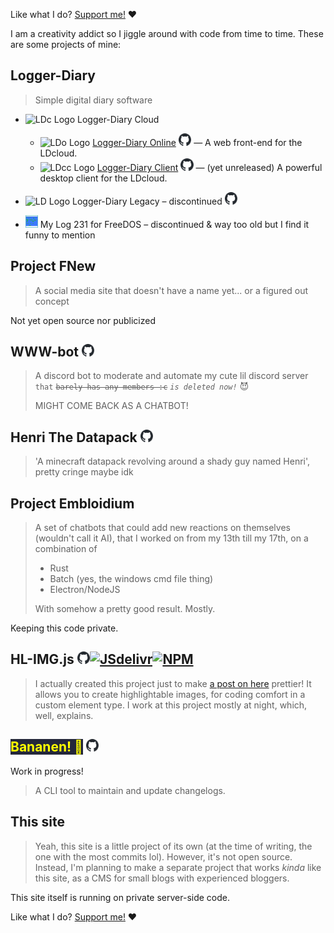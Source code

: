 Like what I do? [Support me!](/?p=support) ❤️

I am a creativity addict so I jiggle around with code from time to time. These are some projects of mine:

## Logger-Diary
<blockquote>
Simple digital diary software
</blockquote>

- <img src="https://raw.githubusercontent.com/strawmelonjuices-logger-diary/logos/main/FullTaupeRebrand2023-/cloud_512x512.png" height="20px" alt="LDc Logo"> Logger-Diary Cloud
  - <img src="https://raw.githubusercontent.com/strawmelonjuices-logger-diary/logos/main/FullTaupeRebrand2023-/online_512x512.png?height=20px" height="20px" alt="LDo Logo"> [Logger-Diary Online](https://logger-diary.strawmelonjuice.com/) <a href="https://github.com/strawmelonjuices-logger-diary/online" target="_blank"><img src="/assets/img/svg/github-mark.svg" height="20px" class="svgrecolor" alt="GitHub"></a> — A web front-end for the LDcloud.
  - <img src="https://raw.githubusercontent.com/strawmelonjuices-logger-diary/logos/main/FullTaupeRebrand2023-/cloud-client_512x512.png" height="20px" alt="LDcc Logo"> [Logger-Diary Client](https://logger-diary.strawmelonjuice.com/) <a href="https://github.com/strawmelonjuices-logger-diary/cloud-client" target="_blank"><img src="/assets/img/svg/github-mark.svg" height="20px" class="svgrecolor" alt="GitHub"></a> — (yet unreleased) A powerful desktop client for the LDcloud.
  
- <img src="https://raw.githubusercontent.com/strawmelonjuice/logger-diary.logos/main/Archived/LDLegacy_rounded_2022-2023/logo.png" height="20px" alt="LD Logo"> Logger-Diary Legacy – discontinued <a href="https://github.com/strawmelonjuice/logger-diary.legacy" target="_blank"><img src="/assets/img/svg/github-mark.svg" height="20px" class="svgrecolor" alt="GitHub"></a>
- <img src="/assets/img/2015logo.png" height="20px" alt="mylog231 logo"> My Log 231 for FreeDOS – discontinued & way too old but I find it funny to mention

## Project FNew
<blockquote>
A social media site that doesn't have a name yet... or a figured out concept
</blockquote>
<p><span class="notion">Not yet open source nor publicized</span></p>






## WWW-bot <a href="https://github.com/strawmelonjuice/wwwbot-discord" target="_blank"><img src="/assets/img/svg/github-mark.svg" height="20px" class="svgrecolor" alt="GitHub"></a>

<blockquote>
A discord bot to moderate and automate my cute lil discord server <code>that</code> <code><s>barely has any members :c</code></s> <code><i>is deleted now!</i></code> <span class="emoji-block">😈</span>

MIGHT COME BACK AS A CHATBOT!
</blockquote>


## Henri The Datapack <a href="https://github.com/strawmelonjuice/Henri_The_Datapack" target="_blank"><img src="/assets/img/svg/github-mark.svg" height="20px" class="svgrecolor" alt="GitHub"></a>

<blockquote>
'A minecraft datapack revolving around a shady guy named Henri', pretty cringe maybe idk
</blockquote>

## Project Embloidium

<blockquote>
A set of chatbots that could add new reactions on themselves (wouldn't call it AI), that I worked on from my 13th till my 17th, on a combination of
<ul>
<li>Rust</li>
<li>Batch (yes, the windows cmd file thing)</li>
<li>Electron/NodeJS</li>
</ul>
With somehow a pretty good result. Mostly.
</blockquote>

<p><span class="notion">Keeping this code private.</span></p>



## HL-IMG.js <a href="https://github.com/strawmelonjuice/hl-img.js/" target="_blank"><img src="/assets/img/svg/github-mark.svg" height="20px" class="svgrecolor" alt="GitHub"></a><a href="https://cdn.jsdelivr.net/npm/hl-img/" target="_blank"><img src="https://www.jsdelivr.com/assets/5c45c9be8960b51a5e8ad5bc3ad6492bfbcb0dcf/img/icons/jsdelivr_icon.svg" height="20px" alt="JSdelivr"></a><a href="https://www.npmjs.com/package/hl-img" target="_blank"><img src="https://docs.npmjs.com/icons/icon-512x512.png" height="20px" alt="NPM"></a>

<blockquote>
I actually created this project just to make <a href="/blog?p=posts/art/mousemouse-3.2">a post on here</a> prettier! It allows you to create highlightable images, for coding comfort in a custom element type. I work at this project mostly at night, which, well, explains.
</blockquote>

## <span style="background-color: #24273a; color: yellow">Bananen!  🍌</span> <a href="https://github.com/strawmelonjuice/bananen/" target="_blank"><img src="/assets/img/svg/github-mark.svg" height="20px" class="svgrecolor" alt="GitHub"></a>

<p><span class="notion">Work in progress!</span></p>
<blockquote>
A CLI tool to maintain and update changelogs.
</blockquote>

## This site

<blockquote>
Yeah, this site is a little project of its own (at the time of writing, the one with the most commits lol).
However, it's not open source. Instead, I'm planning to make a separate project that works <i>kinda</i> like this site, as a CMS for small blogs with experienced bloggers.
</blockquote>
This site itself is running on private server-side code.


Like what I do? [Support me!](/?p=support) ❤️